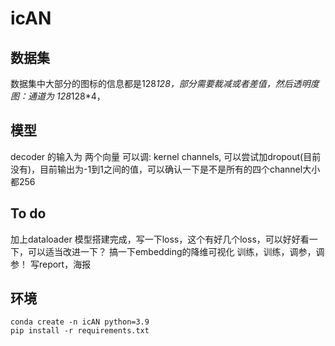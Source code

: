 # icAN

## 数据集

数据集中大部分的图标的信息都是128*128，部分需要裁减或者差值，然后透明度图：通道为 128*128*4，

## 模型
decoder 的输入为 两个向量
可以调: kernel channels, 可以尝试加dropout(目前没有)，目前输出为-1到1之间的值，可以确认一下是不是所有的四个channel大小都256

## To do
加上dataloader
模型搭建完成，写一下loss，这个有好几个loss，可以好好看一下，可以适当改进一下？
搞一下embedding的降维可视化
训练，训练，调参，调参！
写report，海报

## 环境

```
conda create -n icAN python=3.9
pip install -r requirements.txt

```
